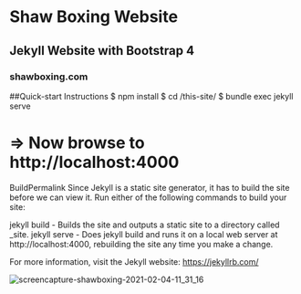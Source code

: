 # Shaw Boxing Website
## Jekyll Website with Bootstrap 4
### shawboxing.com

##Quick-start Instructions
$ npm install
$ cd /this-site/
$ bundle exec jekyll serve

# => Now browse to http://localhost:4000

BuildPermalink
Since Jekyll is a static site generator, it has to build the site before we can view it. Run either of the following commands to build your site:

jekyll build - Builds the site and outputs a static site to a directory called _site.
jekyll serve - Does jekyll build and runs it on a local web server at http://localhost:4000, rebuilding the site any time you make a change.

For more information, visit the Jekyll website: https://jekyllrb.com/

![screencapture-shawboxing-2021-02-04-11_31_16](https://user-images.githubusercontent.com/9203795/106923910-8bd89f80-66dc-11eb-8f20-955881c54274.png)

